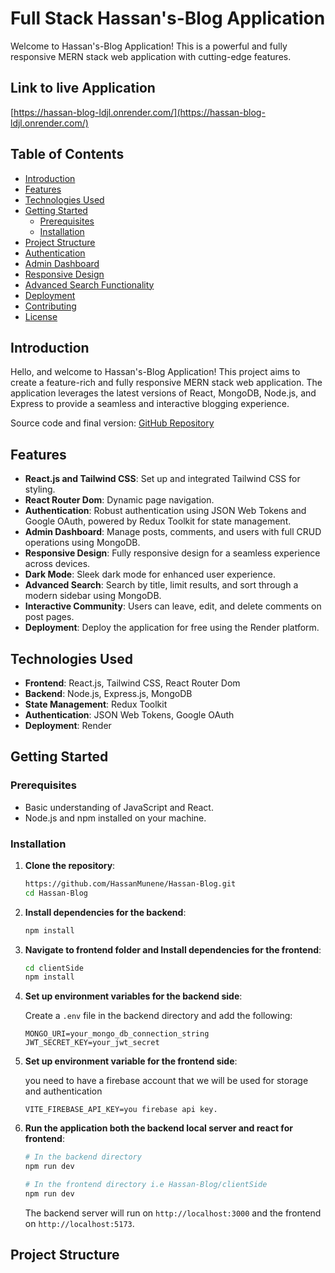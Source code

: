 # Full Stack Hassan's-Blog Application

Welcome to Hassan's-Blog Application! This is a powerful and fully responsive MERN stack web application with cutting-edge features.

## Link to live Application
 [https://hassan-blog-ldjl.onrender.com/](https://hassan-blog-ldjl.onrender.com/)
 

## Table of Contents

- [Introduction](#introduction)
- [Features](#features)
- [Technologies Used](#technologies-used)
- [Getting Started](#getting-started)
  - [Prerequisites](#prerequisites)
  - [Installation](#installation)
- [Project Structure](#project-structure)
- [Authentication](#authentication)
- [Admin Dashboard](#admin-dashboard)
- [Responsive Design](#responsive-design)
- [Advanced Search Functionality](#advanced-search-functionality)
- [Deployment](#deployment)
- [Contributing](#contributing)
- [License](#license)

## Introduction

Hello, and welcome to Hassan's-Blog Application! This project aims to create a feature-rich and fully responsive MERN stack web application. The application leverages the latest versions of React, MongoDB, Node.js, and Express to provide a seamless and interactive blogging experience.

Source code and final version: [GitHub Repository](https://github.com/HassanMunene/Hassan-Blog)

## Features

- **React.js and Tailwind CSS**: Set up and integrated Tailwind CSS for styling.
- **React Router Dom**: Dynamic page navigation.
- **Authentication**: Robust authentication using JSON Web Tokens and Google OAuth, powered by Redux Toolkit for state management.
- **Admin Dashboard**: Manage posts, comments, and users with full CRUD operations using MongoDB.
- **Responsive Design**: Fully responsive design for a seamless experience across devices.
- **Dark Mode**: Sleek dark mode for enhanced user experience.
- **Advanced Search**: Search by title, limit results, and sort through a modern sidebar using MongoDB.
- **Interactive Community**: Users can leave, edit, and delete comments on post pages.
- **Deployment**: Deploy the application for free using the Render platform.

## Technologies Used

- **Frontend**: React.js, Tailwind CSS, React Router Dom
- **Backend**: Node.js, Express.js, MongoDB
- **State Management**: Redux Toolkit
- **Authentication**: JSON Web Tokens, Google OAuth
- **Deployment**: Render

## Getting Started

### Prerequisites

- Basic understanding of JavaScript and React.
- Node.js and npm installed on your machine.

### Installation

1. **Clone the repository**:

    ```bash
    https://github.com/HassanMunene/Hassan-Blog.git
    cd Hassan-Blog
    ```

2. **Install dependencies for the backend**:

    ```bash
    npm install
    ```

3. **Navigate to frontend folder and Install dependencies for the frontend**:

    ```bash
    cd clientSide
    npm install
    ```

4. **Set up environment variables for the backend side**:

    Create a `.env` file in the backend directory and add the following:

    ```Hassan-Blog/.env
    MONGO_URI=your_mongo_db_connection_string
    JWT_SECRET_KEY=your_jwt_secret
    ```
5. **Set up environment variable for the frontend side**:
   
   you need to have a firebase account that we will be used for storage and authentication
   
   ```Hassan-Blog/clientSide/.env
   VITE_FIREBASE_API_KEY=you firebase api key.
   ```

5. **Run the application both the backend local server and react for frontend**:

    ```bash
    # In the backend directory
    npm run dev

    # In the frontend directory i.e Hassan-Blog/clientSide
    npm run dev
    ```

    The backend server will run on `http://localhost:3000` and the frontend on `http://localhost:5173`.

## Project Structure

